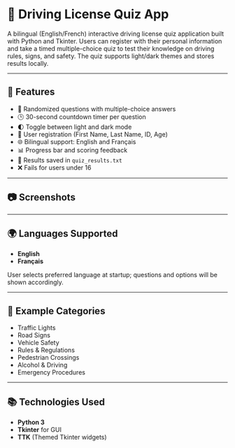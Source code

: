 # 🚗 Driving License Quiz App

A bilingual (English/French) interactive driving license quiz application built with Python and Tkinter. Users can register with their personal information and take a timed multiple-choice quiz to test their knowledge on driving rules, signs, and safety. The quiz supports light/dark themes and stores results locally.

---

## 🧰 Features

* 🔄 Randomized questions with multiple-choice answers
* 🕒 30-second countdown timer per question
* 🌓 Toggle between light and dark mode
* 🧑 User registration (First Name, Last Name, ID, Age)
* 🌐 Bilingual support: English and Français
* 📊 Progress bar and scoring feedback
* 💾 Results saved in `quiz_results.txt`
* ❌ Fails for users under 16

---

## 📷 Screenshots


---

## 🌍 Languages Supported

* **English**
* **Français**

User selects preferred language at startup; questions and options will be shown accordingly.

---


## 🧪 Example Categories

* Traffic Lights
* Road Signs
* Vehicle Safety
* Rules & Regulations
* Pedestrian Crossings
* Alcohol & Driving
* Emergency Procedures

---

## 📚 Technologies Used

* **Python 3**
* **Tkinter** for GUI
* **TTK** (Themed Tkinter widgets)
